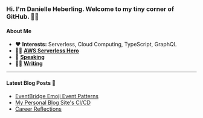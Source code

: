 ### Hi. I'm Danielle Heberling. Welcome to my tiny corner of GitHub. 👋🏻

#### **About Me**

- ❤️ **Interests:** Serverless, Cloud Computing, TypeScript, GraphQL
- 🦸‍♀️ **[AWS Serverless Hero](https://aws.amazon.com/developer/community/heroes/danielle-heberling/)**
- 🎤 **[Speaking](https://www.danielleheberling.xyz/speaking)**
- ✍🏻 **[Writing](https://www.danielleheberling.xyz)**

<hr />

#### **Latest Blog Posts** 🚀

<!-- start latest posts -->
- [EventBridge Emoji Event Patterns](https://danielleheberling.xyz/blog/eventbridge-emoji/)
- [My Personal Blog Site's CI/CD](https://danielleheberling.xyz/blog/blog-ci-cd/)
- [Career Reflections](https://danielleheberling.xyz/blog/career-refelctions/)
<!-- end latest posts -->
